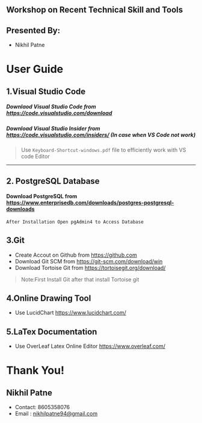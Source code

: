 ## Workshop on Recent Technical Skill and Tools

## Presented By:
* Nikhil Patne

# User Guide


## 1.Visual Studio Code

 #####  Downlaod Visual Studio Code from https://code.visualstudio.com/download
 #####  Download Visual Studio Insider from https://code.visualstudio.com/insiders/ (In case when VS Code not work)
 > Use ``Keyboard-Shortcut-windows.pdf`` file to efficiently work with VS code Editor

***

## 2. PostgreSQL Database

#### Download PostgreSQL from https://www.enterprisedb.com/downloads/postgres-postgresql-downloads
`
After Installation Open pgAdmin4 to Access Database
`

## 3.Git
* Create Accout on Github from https://github.com
* Download Git SCM from https://git-scm.com/download/win
* Download Tortoise Git from https://tortoisegit.org/download/
> Note:First Install Git after that install Tortoise git


## 4.Online Drawing Tool
* Use LucidChart https://www.lucidchart.com/

## 5.LaTex Documentation
* Use OverLeaf Latex Online Editor https://www.overleaf.com/




# Thank You!
 ## Nikhil Patne
   * Contact: 8605358076 
   * Email : nikhilpatne94@gmail.com 
  
